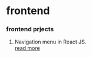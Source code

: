 # frontend
### frontend prjects

1. Navigation menu in React JS.<br>
   [read more](https://jr000010.github.io/frontend/navComponentReact/)

